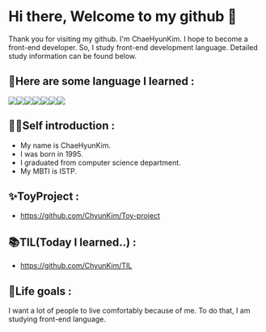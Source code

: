 # Hi there, Welcome to my github 👋
Thank you for visiting my github. I'm ChaeHyunKim. 
I hope to become a front-end developer. So, I study front-end development language.
Detailed study information can be found below.

## 📕Here are some language I learned :

<img src="https://img.shields.io/badge/html5-E34F26?style=for-the-badge&logo=html5&logoColor=white" /><img src="https://img.shields.io/badge/css-1572B6?style=for-the-badge&logo=css3&logoColor=white" /><img src="https://img.shields.io/badge/javascript-F7DF1E?style=for-the-badge&logo=javascript&logoColor=black" /><img src="https://img.shields.io/badge/react-61DAFB?style=for-the-badge&logo=react&logoColor=black" /><img src="https://img.shields.io/badge/TypeScript-3178C6?style=for-the-badge&logo=TypeScript&logoColor=white" /><img src="https://img.shields.io/badge/java-007396?style=for-the-badge&logo=java&logoColor=white" /><img src="https://img.shields.io/badge/C-A8B9CC?style=for-the-badge&logo=C&logoColor=white" />

## 🙋‍♀️Self introduction : 

- My name is ChaeHyunKim.
- I was born in 1995.
- I graduated from computer science department.
- My MBTI is ISTP.

## ✨ToyProject :

- <https://github.com/ChyunKim/Toy-project>

## 📚TIL(Today I learned..) : 

- <https://github.com/ChyunKim/TIL> 

## 🌟Life goals : 
I want a lot of people to live comfortably because of me.
To do that, I am studying front-end language.
